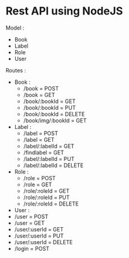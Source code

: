 # Rest API using NodeJS

Model : 
- Book
- Label
- Role
- User

Routes :
- Book :
  - /book = POST
  - /book = GET
  - /book/:bookId = GET
  - /book/:bookId = PUT
  - /book/:bookId = DELETE
  - /book/img/:bookId = GET
- Label :
  - /label = POST
  - /label = GET
  - /label/:labelId = GET
  - /findlabel = GET
  - /label/:labelId = PUT
  - /label/:labelId = DELETE  
- Role :
  - /role = POST
  - /role = GET
  - /role/:roleId = GET
  - /role/:roleId = PUT
  - /role/:roleId = DELETE  
 - User :
  - /user = POST
  - /user = GET
  - /user/:userId = GET
  - /user/:userId = PUT
  - /user/:userId = DELETE  
  - /login = POST
 
